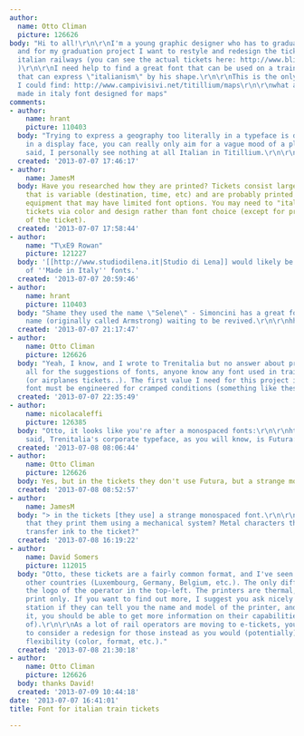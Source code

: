 ```yaml
---
author:
  name: Otto Climan
  picture: 126626
body: "Hi to all!\r\n\r\nI'm a young graphic designer who has to graduate in september
  and for my graduation project I want to restyle and redesign the tickets of the
  italian railways (you can see the actual tickets here: http://www.blinkerart.net/wp-content/uploads/2012/06/grafica-biglietto-trenitalia.jpg
  )\r\n\r\nI need help to find a great font that can be used on a train ticket and
  that can express \"italianism\" by his shape.\r\n\r\nThis is the only font that
  I could find: http://www.campivisivi.net/titillium/maps\r\n\r\nwhat about it? A
  made in italy font designed for maps"
comments:
- author:
    name: hrant
    picture: 110403
  body: "Trying to express a geography too literally in a typeface is dangerous; except
    in a display face, you can really only aim for a vague mood of a place.\r\n\r\nThat
    said, I personally see nothing at all Italian in Titillium.\r\n\r\nhhp\r\n"
  created: '2013-07-07 17:46:17'
- author:
    name: JamesM
  body: Have you researched how they are printed? Tickets consist largely of type
    that is variable (destination, time, etc) and are probably printed on specialized
    equipment that may have limited font options. You may need to "italianize" the
    tickets via color and design rather than font choice (except for pre-printed portions
    of the ticket).
  created: '2013-07-07 17:58:44'
- author:
    name: "T\xE9 Rowan"
    picture: 121227
  body: '[[http://www.studiodilena.it|Studio di Lena]] would likely be a better source
    of ''Made in Italy'' fonts.'
  created: '2013-07-07 20:59:46'
- author:
    name: hrant
    picture: 110403
  body: "Shame they used the name \"Selene\" - Simoncini has a great font by that
    name (originally called Armstrong) waiting to be revived.\r\n\r\nhhp\r\n"
  created: '2013-07-07 21:17:47'
- author:
    name: Otto Climan
    picture: 126626
  body: "Yeah, I know, and I wrote to Trenitalia but no answer about print system...\r\nThanks
    all for the suggestions of fonts, anyone know any font used in train tickets?
    (or airplanes tickets..). The first value I need for this project is that the
    font must be engineered for cramped conditions (something like these? http://www.typography.com/collections/cartography/)"
  created: '2013-07-07 22:35:49'
- author:
    name: nicolacaleffi
    picture: 126385
  body: "Otto, it looks like you're after a monospaced fonts:\r\n\r\nhttp://www.fontshop.com/fontlist/genres/monospaced/\r\n\r\nThat
    said, Trenitalia's corporate typeface, as you will know, is Futura:\r\n\r\nhttp://sdz.aiap.it/topografie/9222\r\n\r\nhttp://blog.giofugatype.com/?p=367"
  created: '2013-07-08 08:06:44'
- author:
    name: Otto Climan
    picture: 126626
  body: Yes, but in the tickets they don't use Futura, but a strange monospaced font..
  created: '2013-07-08 08:52:57'
- author:
    name: JamesM
  body: "> in the tickets [they use] a strange monospaced font.\r\n\r\nIs it possible
    that they print them using a mechanical system? Metal characters that physically
    transfer ink to the ticket?"
  created: '2013-07-08 16:19:22'
- author:
    name: David Somers
    picture: 112015
  body: "Otto, these tickets are a fairly common format, and I've seen them used in
    other countries (Luxembourg, Germany, Belgium, etc.). The only differential is
    the logo of the operator in the top-left. The printers are thermal, so its black
    print only. If you want to find out more, I suggest you ask nicely at the train
    station if they can tell you the name and model of the printer, and who makes
    it, you should be able to get more information on their capabilities (or lack
    of).\r\n\r\nAs a lot of rail operators are moving to e-tickets, you might want
    to consider a redesign for those instead as you would (potentially) have more
    flexibility (color, format, etc.)."
  created: '2013-07-08 21:30:18'
- author:
    name: Otto Climan
    picture: 126626
  body: thanks David!
  created: '2013-07-09 10:44:18'
date: '2013-07-07 16:41:01'
title: Font for italian train tickets

---
```


